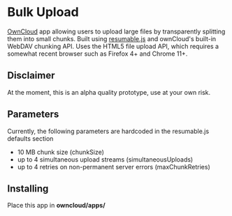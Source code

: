 # Bulk Upload
[OwnCloud](https://owncloud.org) app allowing users to upload large files by transparently splitting them into small chunks. 
Built using [resumable.js](https://github.com/23/resumable.js) and ownCloud's built-in WebDAV chunking API.
Uses the HTML5 file upload API, which requires a somewhat recent browser such as Firefox 4+ and Chrome 11+.

## Disclaimer
At the moment, this is an alpha quality prototype, use at your own risk.

## Parameters
Currently, the following parameters are hardcoded in the resumable.js defaults section
 * 10 MB chunk size (chunkSize)
 * up to 4 simultaneous upload streams (simultaneousUploads)
 * up to 4 retries on non-permanent server errors (maxChunkRetries)

## Installing
Place this app in **owncloud/apps/**

